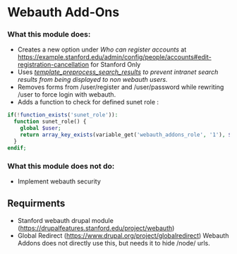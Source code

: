 # Webauth Add-Ons

### What this module does:
 * Creates a new option under _Who can register accounts_ at https://example.stanford.edu/admin/config/people/accounts#edit-registration-cancellation for Stanford Only
 * Uses _<a href="https://api.drupal.org/api/drupal/modules!search!search.pages.inc/function/template_preprocess_search_results/7" title="template_preprocess_search_results">template_preprocess_search_results</a> to prevent intranet search results from being displayed to non webauth users._
 * Removes forms from /user/register and /user/password while rewriting /user to force login with webauth.
 * Adds a function to check for defined sunet role :
```php
if(!function_exists('sunet_role')):
  function sunet_role() {
    global $user;
    return array_key_exists(variable_get('webauth_addons_role', '1'), $user->roles);
  }
endif;
```

### What this module does not do:

 * Implement webauth security

## Requirments

 * Stanford webauth drupal module (https://drupalfeatures.stanford.edu/project/webauth)
 * Global Redirect (https://www.drupal.org/project/globalredirect)  Webauth Addons does not directly use this, but needs it to hide /node/ urls.
